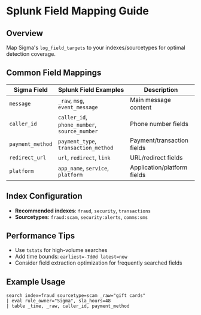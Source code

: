# Splunk Field Mapping Guide

## Overview
Map Sigma's `log_field_targets` to your indexes/sourcetypes for optimal detection coverage.

## Common Field Mappings

| Sigma Field | Splunk Field Examples | Description |
|------------|----------------------|-------------|
| `message` | `_raw`, `msg`, `event_message` | Main message content |
| `caller_id` | `caller_id`, `phone_number`, `source_number` | Phone number fields |
| `payment_method` | `payment_type`, `transaction_method` | Payment/transaction fields |
| `redirect_url` | `url`, `redirect`, `link` | URL/redirect fields |
| `platform` | `app_name`, `service`, `platform` | Application/platform fields |

## Index Configuration
- **Recommended indexes**: `fraud`, `security`, `transactions`
- **Sourcetypes**: `fraud:scam`, `security:alerts`, `comms:sms`

## Performance Tips
- Use `tstats` for high-volume searches
- Add time bounds: `earliest=-7d@d latest=now`
- Consider field extraction optimization for frequently searched fields

## Example Usage
```splunk
search index=fraud sourcetype=scam _raw="gift cards"
| eval rule_owner="Sigma", sla_hours=48
| table _time, _raw, caller_id, payment_method
```